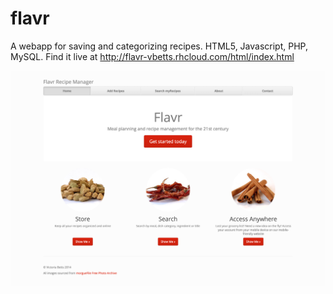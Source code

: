 # flavr
A webapp for saving and categorizing recipes. HTML5, Javascript, PHP, MySQL. Find it live at http://flavr-vbetts.rhcloud.com/html/index.html

![SampleScreencap](Documentation/flavrscreencap.png)
